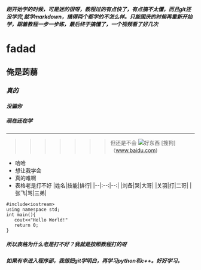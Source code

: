 ##### 刚开始学的时候，可是迷的很呀，教程过的有点快了，有点搞不太懂，而且git还没学完,就学markdown，搞得两个都学的不怎么样。只能国庆的时候再重新开始学，跟着教程一步一步练，最后终于搞懂了，一个视频看了好几次

# fadad
## **俺是蒟蒻**
### *真的*
#### ***没骗你***
##### ~~现在还在学~~
-----
>>>>>>>但还是不会
![好东西](https://tenfei03.cfp.cn/creative/vcg/veer/800water/veer-391647597.jpg)
[搜狗]（www.baidu.com)
+ 哈哈
+ 想让我学会
+ 真的难啊
+ 表格老是打不好
|姓名|技能|排行|
|--|:--:|--:|
|刘备|哭|大哥|
|关羽|打|二哥|
|张飞|骂|三弟|
```
#include<iostream>
using namespace std;
int main(){
   cout<<"Hello World!"
   return 0;
}
```

##### 所以表格为什么老是打不好？我就是按照教程打的呀

##### 如果有幸进入程序部，我想把git学明白，再学习python和c++。好好学习。
